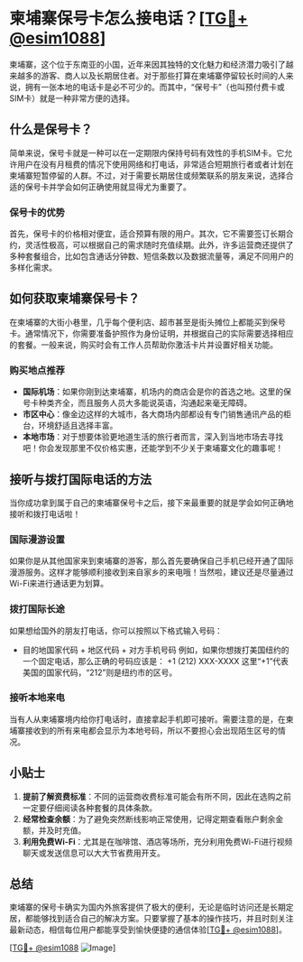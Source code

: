 # 柬埔寨保号卡怎么接电话？[[TG💪+ @esim1088](https://t.me/s/esim1088)]

柬埔寨，这个位于东南亚的小国，近年来因其独特的文化魅力和经济潜力吸引了越来越多的游客、商人以及长期居住者。对于那些打算在柬埔寨停留较长时间的人来说，拥有一张本地的电话卡是必不可少的。而其中，“保号卡”（也叫预付费卡或SIM卡）就是一种非常方便的选择。

## 什么是保号卡？

简单来说，保号卡就是一种可以在一定期限内保持号码有效性的手机SIM卡。它允许用户在没有月租费的情况下使用网络和打电话，非常适合短期旅行者或者计划在柬埔寨短暂停留的人群。不过，对于需要长期居住或频繁联系的朋友来说，选择合适的保号卡并学会如何正确使用就显得尤为重要了。

### 保号卡的优势

首先，保号卡的价格相对便宜，适合预算有限的用户。其次，它不需要签订长期合约，灵活性极高，可以根据自己的需求随时充值续期。此外，许多运营商还提供了多种套餐组合，比如包含通话分钟数、短信条数以及数据流量等，满足不同用户的多样化需求。

## 如何获取柬埔寨保号卡？

在柬埔寨的大街小巷里，几乎每个便利店、超市甚至是街头摊位上都能买到保号卡。通常情况下，你需要准备护照作为身份证明，并根据自己的实际需要选择相应的套餐。一般来说，购买时会有工作人员帮助你激活卡片并设置好相关功能。

### 购买地点推荐

- **国际机场**：如果你刚到达柬埔寨，机场内的商店会是你的首选之地。这里的保号卡种类齐全，而且服务人员大多能说英语，沟通起来毫无障碍。
- **市区中心**：像金边这样的大城市，各大商场内部都设有专门销售通讯产品的柜台，环境舒适且选择丰富。
- **本地市场**：对于想要体验更地道生活的旅行者而言，深入到当地市场去寻找吧！你会发现那里不仅价格实惠，还能学到不少关于柬埔寨文化的趣事呢！

## 接听与拨打国际电话的方法

当你成功拿到属于自己的柬埔寨保号卡之后，接下来最重要的就是学会如何正确地接听和拨打电话啦！

### 国际漫游设置

如果你是从其他国家来到柬埔寨的游客，那么首先要确保自己手机已经开通了国际漫游服务。这样才能够顺利接收到来自家乡的来电哦！当然啦，建议还是尽量通过Wi-Fi来进行通话更为划算。

### 拨打国际长途

如果想给国外的朋友打电话，你可以按照以下格式输入号码：
- 目的地国家代码 + 地区代码 + 对方手机号码
例如，如果你想拨打美国纽约的一个固定电话，那么正确的号码应该是：
+1 (212) XXX-XXXX
这里“+1”代表美国的国家代码，“212”则是纽约市的区号。

### 接听本地来电

当有人从柬埔寨境内给你打电话时，直接拿起手机即可接听。需要注意的是，在柬埔寨接收到的所有来电都会显示为本地号码，所以不要担心会出现陌生区号的情况。

## 小贴士

1. **提前了解资费标准**：不同的运营商收费标准可能会有所不同，因此在选购之前一定要仔细阅读各种套餐的具体条款。
2. **经常检查余额**：为了避免突然断线影响正常使用，记得定期查看账户剩余金额，并及时充值。
3. **利用免费Wi-Fi**：尤其是在咖啡馆、酒店等场所，充分利用免费Wi-Fi进行视频聊天或发送信息可以大大节省费用开支。

## 总结

柬埔寨的保号卡确实为国内外旅客提供了极大的便利，无论是临时访问还是长期定居，都能够找到适合自己的解决方案。只要掌握了基本的操作技巧，并且时刻关注最新动态，相信每位用户都能享受到愉快便捷的通信体验[[TG💪+ @esim1088](https://t.me/s/esim1088)]。

[[TG💪+ @esim1088](https://t.me/s/esim1088) ![Image](https://i.postimg.cc/4NQfJmqS/Snipaste-2025-05-13-00-14-12.png)]